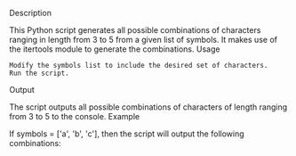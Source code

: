Description

This Python script generates all possible combinations of characters ranging in length from 3 to 5 from a given list of symbols. It makes use of the itertools module to generate the combinations.
Usage

    Modify the symbols list to include the desired set of characters.
    Run the script.

Output

The script outputs all possible combinations of characters of length ranging from 3 to 5 to the console.
Example

If symbols = ['a', 'b', 'c'], then the script will output the following combinations:
